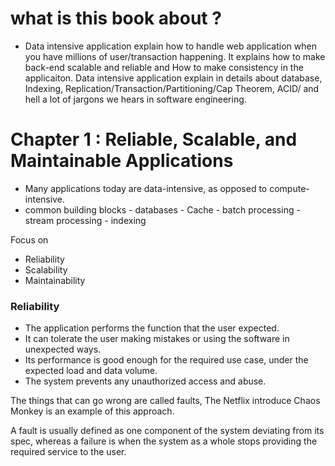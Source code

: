 # what is this book about ? 

- Data intensive application explain how to handle web application when you have millions of user/transaction happening. It explains how to make back-end scalable and reliable and
How to make consistency in the applicaiton. 
Data intensive application explain in details about database, Indexing, Replication/Transaction/Partitioning/Cap Theorem, ACID/ and hell a lot of jargons we hears in software engineering.

# Chapter 1 : Reliable, Scalable, and Maintainable Applications

- Many applications today are data-intensive, as opposed to compute-intensive.
- common building blocks 
      - databases
      - Cache
      - batch processing
      - stream processing
      - indexing
  
Focus on
   - Reliability
   - Scalability
   - Maintainability


### Reliability

 - The application performs the function that the user expected.
 - It can tolerate the user making mistakes or using the software in unexpected ways.
 - Its performance is good enough for the required use case, under the expected load and data volume.
 - The system prevents any unauthorized access and abuse.

The things that can go wrong are called faults, The Netflix introduce Chaos Monkey is an example of this approach. 

A fault is usually defined as one component of the system deviating from its spec, whereas a failure is when the system as a whole stops providing the required service to the user.
